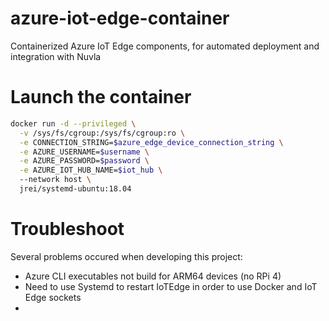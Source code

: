 # azure-iot-edge-container
Containerized Azure IoT Edge components, for automated deployment and integration with Nuvla


# Launch the container

```bash
docker run -d --privileged \
  -v /sys/fs/cgroup:/sys/fs/cgroup:ro \
  -e CONNECTION_STRING=$azure_edge_device_connection_string \
  -e AZURE_USERNAME=$username \
  -e AZURE_PASSWORD=$password \
  -e AZURE_IOT_HUB_NAME=$iot_hub \ 
  --network host \
  jrei/systemd-ubuntu:18.04
```

# Troubleshoot

Several problems occured when developing this project:

- Azure CLI executables not build for ARM64 devices (no RPi 4)
- Need to use Systemd to restart IoTEdge in order to use Docker and IoT Edge sockets
- 
